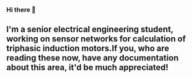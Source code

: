### Hi there 👋
## I'm a senior electrical engineering student, working on sensor networks for calculation of triphasic induction motors.If you, who are reading these now, have any documentation about this area, it'd be much appreciated!
<!--
**JSM1997/JSM1997** is a ✨ _special_ ✨ repository because its `README.md` (this file) appears on your GitHub profile.

Here are some ideas to get you started:

- 🔭 I’m currently working on ...
- 🌱 I’m currently learning ...
- 👯 I’m looking to collaborate on ...
- 🤔 I’m looking for help with ...
- 💬 Ask me about ...
- 📫 How to reach me: ...
- 😄 Pronouns: ...
- ⚡ Fun fact: ...
-->
